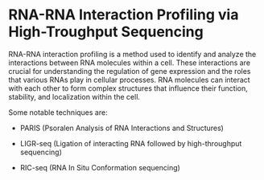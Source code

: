 # RNA-RNA Interaction Profiling via High-Troughput Sequencing

RNA-RNA interaction profiling is a method used to identify and analyze the interactions between RNA molecules within a cell. These interactions are crucial for understanding the regulation of gene expression and the roles that various RNAs play in cellular processes. RNA molecules can interact with each other to form complex structures that influence their function, stability, and localization within the cell.

Some notable techniques are: 
-  PARIS (Psoralen Analysis of RNA Interactions and Structures)

- LIGR-seq (Ligation of interacting RNA followed by high-throughput sequencing)

- RIC-seq (RNA In Situ Conformation sequencing)